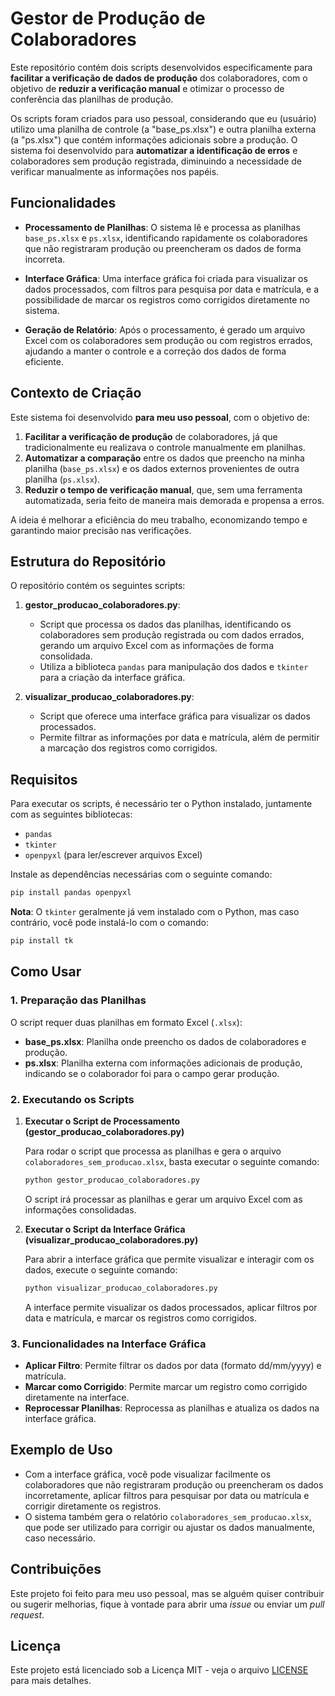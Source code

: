 # Gestor de Produção de Colaboradores

Este repositório contém dois scripts desenvolvidos especificamente para **facilitar a verificação de dados de produção** dos colaboradores, com o objetivo de **reduzir a verificação manual** e otimizar o processo de conferência das planilhas de produção.

Os scripts foram criados para uso pessoal, considerando que eu (usuário) utilizo uma planilha de controle (a "base_ps.xlsx") e outra planilha externa (a "ps.xlsx") que contém informações adicionais sobre a produção. O sistema foi desenvolvido para **automatizar a identificação de erros** e colaboradores sem produção registrada, diminuindo a necessidade de verificar manualmente as informações nos papéis.

## Funcionalidades

- **Processamento de Planilhas**: O sistema lê e processa as planilhas `base_ps.xlsx` e `ps.xlsx`, identificando rapidamente os colaboradores que não registraram produção ou preencheram os dados de forma incorreta.
  
- **Interface Gráfica**: Uma interface gráfica foi criada para visualizar os dados processados, com filtros para pesquisa por data e matrícula, e a possibilidade de marcar os registros como corrigidos diretamente no sistema.

- **Geração de Relatório**: Após o processamento, é gerado um arquivo Excel com os colaboradores sem produção ou com registros errados, ajudando a manter o controle e a correção dos dados de forma eficiente.

## Contexto de Criação

Este sistema foi desenvolvido **para meu uso pessoal**, com o objetivo de:

1. **Facilitar a verificação de produção** de colaboradores, já que tradicionalmente eu realizava o controle manualmente em planilhas.
2. **Automatizar a comparação** entre os dados que preencho na minha planilha (`base_ps.xlsx`) e os dados externos provenientes de outra planilha (`ps.xlsx`).
3. **Reduzir o tempo de verificação manual**, que, sem uma ferramenta automatizada, seria feito de maneira mais demorada e propensa a erros.

A ideia é melhorar a eficiência do meu trabalho, economizando tempo e garantindo maior precisão nas verificações.

## Estrutura do Repositório

O repositório contém os seguintes scripts:

1. **gestor_producao_colaboradores.py**:
    - Script que processa os dados das planilhas, identificando os colaboradores sem produção registrada ou com dados errados, gerando um arquivo Excel com as informações de forma consolidada.
    - Utiliza a biblioteca `pandas` para manipulação dos dados e `tkinter` para a criação da interface gráfica.

2. **visualizar_producao_colaboradores.py**:
    - Script que oferece uma interface gráfica para visualizar os dados processados.
    - Permite filtrar as informações por data e matrícula, além de permitir a marcação dos registros como corrigidos.

## Requisitos

Para executar os scripts, é necessário ter o Python instalado, juntamente com as seguintes bibliotecas:

- `pandas`
- `tkinter`
- `openpyxl` (para ler/escrever arquivos Excel)

Instale as dependências necessárias com o seguinte comando:

```bash
pip install pandas openpyxl
```

**Nota**: O `tkinter` geralmente já vem instalado com o Python, mas caso contrário, você pode instalá-lo com o comando:

```bash
pip install tk
```

## Como Usar

### 1. Preparação das Planilhas

O script requer duas planilhas em formato Excel (`.xlsx`):

- **base_ps.xlsx**: Planilha onde preencho os dados de colaboradores e produção.
- **ps.xlsx**: Planilha externa com informações adicionais de produção, indicando se o colaborador foi para o campo gerar produção.

### 2. Executando os Scripts

1. **Executar o Script de Processamento (gestor_producao_colaboradores.py)**

   Para rodar o script que processa as planilhas e gera o arquivo `colaboradores_sem_producao.xlsx`, basta executar o seguinte comando:

   ```bash
   python gestor_producao_colaboradores.py
   ```

   O script irá processar as planilhas e gerar um arquivo Excel com as informações consolidadas.

2. **Executar o Script da Interface Gráfica (visualizar_producao_colaboradores.py)**

   Para abrir a interface gráfica que permite visualizar e interagir com os dados, execute o seguinte comando:

   ```bash
   python visualizar_producao_colaboradores.py
   ```

   A interface permite visualizar os dados processados, aplicar filtros por data e matrícula, e marcar os registros como corrigidos.

### 3. Funcionalidades na Interface Gráfica

- **Aplicar Filtro**: Permite filtrar os dados por data (formato dd/mm/yyyy) e matrícula.
- **Marcar como Corrigido**: Permite marcar um registro como corrigido diretamente na interface.
- **Reprocessar Planilhas**: Reprocessa as planilhas e atualiza os dados na interface gráfica.

## Exemplo de Uso

- Com a interface gráfica, você pode visualizar facilmente os colaboradores que não registraram produção ou preencheram os dados incorretamente, aplicar filtros para pesquisar por data ou matrícula e corrigir diretamente os registros.
- O sistema também gera o relatório `colaboradores_sem_producao.xlsx`, que pode ser utilizado para corrigir ou ajustar os dados manualmente, caso necessário.

## Contribuições

Este projeto foi feito para meu uso pessoal, mas se alguém quiser contribuir ou sugerir melhorias, fique à vontade para abrir uma *issue* ou enviar um *pull request*.

## Licença

Este projeto está licenciado sob a Licença MIT - veja o arquivo [LICENSE](LICENSE) para mais detalhes.
